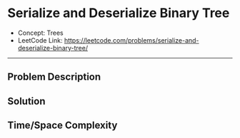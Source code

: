 # Serialize and Deserialize Binary Tree

- Concept: Trees
- LeetCode Link: https://leetcode.com/problems/serialize-and-deserialize-binary-tree/

---

## Problem Description

## Solution

## Time/Space Complexity


